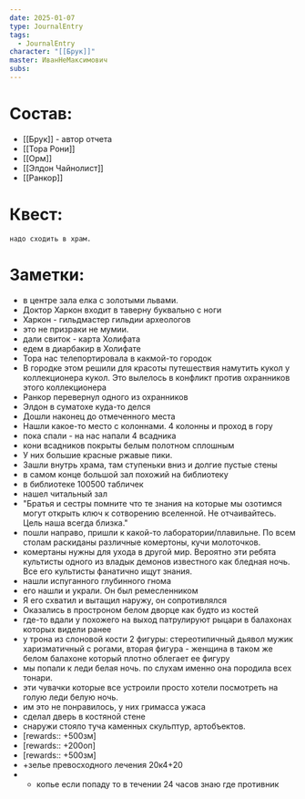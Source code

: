 ```yaml
---
date: 2025-01-07
type: JournalEntry
tags:
  - JournalEntry
character: "[[Брук]]"
master: ИванНеМаксимович
subs:
---
```

# Состав:
- [[Брук]] - автор отчета
- [[Тора Рони]]
- [[Орм]]
- [[Элдон Чайнолист]]
- [[Ранкор]]

# Квест:
```
надо сходить в храм.
```

# Заметки:
- в центре зала елка с золотыми львами.
- Доктор Харкон входит в таверну буквально с ноги
- Харкон - гильдмастер гильдии археологов
- это не призраки не мумии.
- дали свиток - карта Холифата
- едем в диарбакир в Холифате
- Тора нас телепортировала в какмой-то городок
- В городке этом решили для красоты путешествия намутить кукол у коллекционера кукол. Это вылелось в конфликт против охранников этого коллекционера
- Ранкор перевернул одного из охранников
- Элдон в суматохе куда-то делся
- Дошли наконец до отмеченного места
- Нашли какое-то место с колоннами. 4 колонны и проход в гору
- пока спали - на нас напали 4 всадника
- кони всадников покрыты белым полотном сплошным
- У них большие красные ржавые пики.
- Зашли внутрь храма, там ступеньки вниз и долгие пустые стены
- в самом конце большой зал похожий на библиотеку
- в библиотеке 100500 табличек
- нашел читальный зал
- "Братья и сестры помните что те знания на которые мы озотимся могут открыть ключ к сотворению вселенной. Не отчаивайтесь. Цель наша всегда близка."
- пошли направо, пришли к какой-то лаборатории/плавильне. По всем столам раскиданы различные комертоны, кучи молоточков.
- комертаны нужны для ухода в другой мир. Вероятно эти ребята культисты одного из владык демонов известного как бледная ночь. Все его культисты фанатично ищут знания.
- нашли испуганного глубинного гнома
- его нашли и украли. Он был ремесленником
- Я его схватил и вытащил наружу, он сопротивлялся
- Оказались в простроном белом дворце как будто из костей
- где-то вдали у похожего на выход патрулируют рыцари в балахонах которых видели ранее
- у трона из слоновой кости 2 фигуры: стереотипичный дьявол мужик харизматичный с рогами, вторая фигура - женщина в таком же белом балахоне который плотно облегает ее фигуру
- мы попали к леди белая ночь. по слухам именно она породила всех тонари.
- эти чувачки которые все устроили просто хотели посмотреть на голую леди белую ночь.
- им это не понравилось, у них гримасса ужаса
- сделал дверь в костяной стене
- снаружи стояло туча каменных скульптур, артобъектов.
- [rewards:: +500зм]
- [rewards:: +200оп]
- [rewards:: +500зм]
- +зелье превосходного лечения 20к4+20
- + копье если попаду то в течении 24 часов знаю где противник